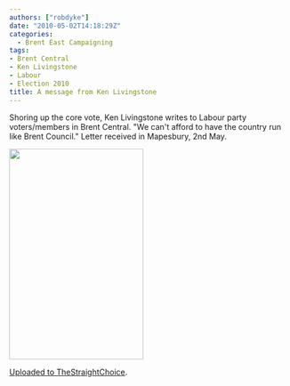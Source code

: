 ```yaml
---
authors: ["robdyke"]
date: "2010-05-02T14:18:29Z"
categories:
  - Brent East Campaigning
tags:
- Brent Central
- Ken Livingstone
- Labour
- Election 2010
title: A message from Ken Livingstone
---
```

Shoring up the core vote, Ken Livingstone writes to Labour party voters/members in Brent Central. "We can't afford to have the country run like Brent Council." Letter received in Mapesbury, 2nd May.

<img class="aligncenter" title="Ken Livingstone writes to Brent Central" src="http://thestraightchoice.s3.amazonaws.com/large/ed322ce474e116296ca4cc6fe3b90812.jpg" alt="" width="241" height="379" />

[Uploaded to TheStraightChoice](http://www.thestraightchoice.org/leaflets/4864).